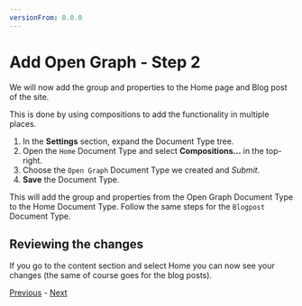 ```yaml
---
versionFrom: 8.0.0
---
```


# Add Open Graph - Step 2

We will now add the group and properties to the Home page and Blog post of the site.

This is done by using compositions to add the functionality in multiple places.

1. In the **Settings** section, expand the Document Type tree.
2. Open the `Home` Document Type and select **Compositions...** in the top-right.
3. Choose the `Open Graph` Document Type we created and *Submit*.
4. **Save** the Document Type.

This will add the group and properties from the Open Graph Document Type to the Home Document Type. Follow the same steps for the `Blogpost` Document Type.

## Reviewing the changes

If you go to the content section and select Home you can now see your changes (the same of course goes for the blog posts).

[Previous](step-1.md) - [Next](step-3.md)
